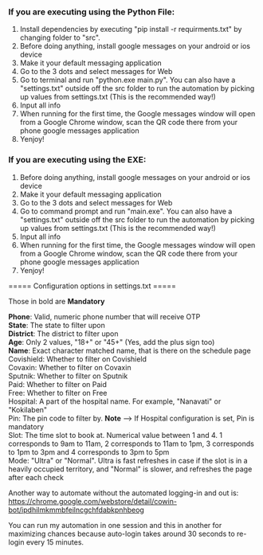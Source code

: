 ### If you are executing using the Python File:

1. Install dependencies by executing "pip install -r requirments.txt" by changing folder to "src".
1. Before doing anything, install google messages on your android or ios device
1. Make it your default messaging application
1. Go to the 3 dots and select messages for Web
1. Go to terminal and run "python.exe main.py". You can also have a "settings.txt" outside off the src folder to run the
   automation by picking up values from settings.txt (This is the recommended way!)
1. Input all info
1. When running for the first time, the Google messages window will open from a Google Chrome window, scan the QR code there from your phone google messages application
1. Yenjoy!

### If you are executing using the EXE:

1. Before doing anything, install google messages on your android or ios device
1. Make it your default messaging application
1. Go to the 3 dots and select messages for Web
1. Go to command prompt and run "main.exe". You can also have a "settings.txt" outside off the src folder to run the
   automation by picking up values from settings.txt (This is the recommended way!)
1. Input all info
1. When running for the first time, the Google messages window will open from a Google Chrome window, scan the QR code there from your phone google messages application
1. Yenjoy!


===== Configuration options in settings.txt =====

Those in bold are **Mandatory**

**Phone**: Valid, numeric phone number that will receive OTP <br>
**State**: The state to filter upon <br>
**District**: The district to filter upon <br>
**Age**:  Only 2 values, "18+" or "45+" (Yes, add the plus sign too) <br>
**Name**:  Exact character matched name, that is there on the schedule page <br>
Covishield: Whether to filter on Covishield <br>
Covaxin: Whether to filter on Covaxin <br>
Sputnik: Whether to filter on Sputnik <br>
Paid: Whether to filter on Paid <br>
Free: Whether to filter on Free <br>
Hospital: A part of the hospital name. For example, "Nanavati" or "Kokilaben" <br>
Pin: The pin code to filter by. **Note** --> If Hospital configuration is set, Pin is mandatory <br>
Slot: The time slot to book at. Numerical value between 1 and 4. 1 corresponds to 9am to 11am, 2 corresponds to 11am to 1pm,
3 corresponds to 1pm to 3pm and 4 corresponds to 3pm to 5pm <br>
Mode: "Ultra" or "Normal". Ultra is fast refreshes in case if the slot is in a
heavily occupied territory, and "Normal" is slower, and refreshes the page after
each check <br>

Another way to automate without the automated logging-in and out is:
https://chrome.google.com/webstore/detail/cowin-bot/ipdhilmkmmbfeilncgchfdabkpnhbeog

You can run my automation in one session and this in another for maximizing chances
because auto-login takes around 30 seconds to re-login every 15 minutes.